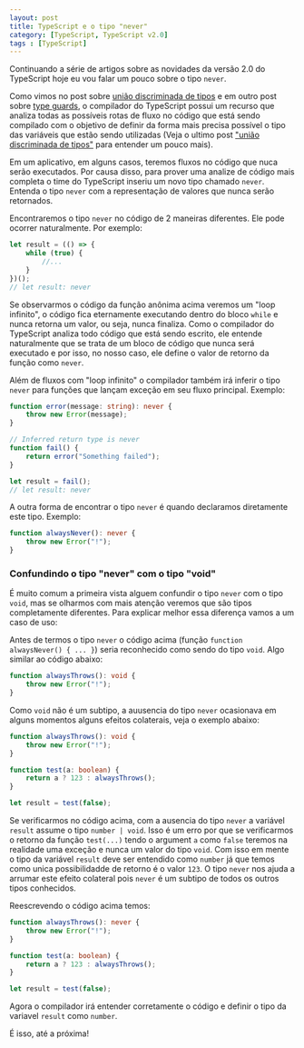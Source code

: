 ```yaml
---
layout: post
title: TypeScript e o tipo "never"
category: [TypeScript, TypeScript v2.0]
tags : [TypeScript]
---
```

Continuando a série de artigos sobre as novidades da versão 2.0 do TypeScript hoje eu vou falar um pouco sobre o tipo `never`.

Como vimos no post sobre [união discriminada de tipos](/posts/Tagged-union-types) e em outro post sobre [type guards](/posts/TypeScript-Type-Guards), o compilador do TypeScript possui um recurso que analiza todas as possíveis rotas de fluxo no código que está sendo compilado com o objetivo de definir da forma mais precisa possível o tipo das variáveis que estão sendo utilizadas (Veja o ultimo post ["união discriminada de tipos"](/posts/Tagged-union-types) para entender um pouco mais).

Em um aplicativo, em alguns casos, teremos fluxos no código que nuca serão executados. Por causa disso, para prover uma analize de código mais completa o time do TypeScript inseriu um novo tipo chamado `never`. Entenda o tipo `never` com a representação de valores que nunca serão retornados.

Encontraremos o tipo `never` no código de 2 maneiras diferentes. Ele pode ocorrer naturalmente. Por exemplo:

```typescript
let result = (() => {
    while (true) {
        //...
    }
})();
// let result: never
```

Se observarmos o código da função anônima acima veremos um "loop infinito", o código fica eternamente executando dentro do bloco `while` e nunca retorna um valor, ou seja, nunca finaliza. Como o compilador do TypeScript analiza todo código que está sendo escrito, ele entende naturalmente que se trata de um bloco de código que nunca será executado e por isso, no nosso caso, ele define o valor de retorno da função como `never`.

Além de fluxos com "loop infinito" o compilador também irá inferir o tipo `never` para funções que lançam exceção em seu fluxo principal. Exemplo:

```typescript
function error(message: string): never {
    throw new Error(message);
}

// Inferred return type is never
function fail() {
    return error("Something failed");
}

let result = fail();
// let result: never
```

A outra forma de encontrar o tipo `never` é quando declaramos diretamente este tipo. Exemplo:

```typescript
function alwaysNever(): never {
    throw new Error("!");
}
```

### Confundindo o tipo "never" com o tipo "void"

É muito comum a primeira vista alguem confundir o tipo `never` com o tipo `void`, mas se olharmos com mais atenção veremos que são tipos completamente diferentes. Para explicar melhor essa diferença vamos a um caso de uso:

Antes de termos o tipo `never` o código acima (função `function alwaysNever() { ... }`) seria reconhecido como sendo do tipo `void`. Algo similar ao código abaixo:

```typescript
function alwaysThrows(): void {
    throw new Error("!");
}
```

Como `void` não é um subtipo, a auusencia do tipo `never` ocasionava em alguns momentos alguns efeitos colaterais, veja o exemplo abaixo:

```typescript
function alwaysThrows(): void {
    throw new Error("!");
}

function test(a: boolean) {
    return a ? 123 : alwaysThrows();
}

let result = test(false);
```

Se verificarmos no código acima, com a ausencia do tipo `never` a variável `result` assume o tipo `number | void`. Isso é um erro por que se verificarmos o retorno da função `test(...)` tendo o argument `a` como `false` teremos na realidade uma exceção e nunca um valor do tipo `void`. Com isso em mente o tipo da variável `result` deve ser entendido como `number` já que temos como unica possibilidadde de retorno é o valor `123`. O tipo `never` nos ajuda a arrumar este efeito colateral pois `never` é um subtipo de todos os outros tipos conhecidos.

Reescrevendo o código acima temos:

```typescript
function alwaysThrows(): never {
    throw new Error("!");
}

function test(a: boolean) {
    return a ? 123 : alwaysThrows();
}

let result = test(false);
```

Agora o compilador irá entender corretamente o código e definir o tipo da variavel `result` como `number`.

É isso, até a próxima!
